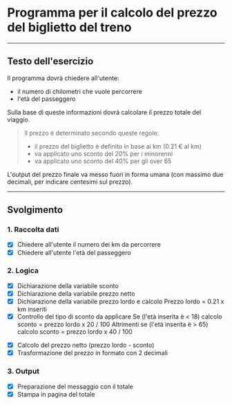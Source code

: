 # Programma per il calcolo del prezzo del biglietto del treno

---

## Testo dell'esercizio

Il programma dovrà chiedere all'utente:

- il numero di chilometri che vuole percorrere
- l'età del passeggero

Sulla base di queste informazioni dovrà calcolare il prezzo totale del viaggio.

> Il prezzo è determinato secondo queste regole:
>
> - il prezzo del biglietto è definito in base ai km (0.21 € al km)
> - va applicato uno sconto del 20% per i minorenni
> - va applicato uno sconto del 40% per gli over 65

L'output del prezzo finale va messo fuori in forma umana (con massimo due decimali, per indicare centesimi sul prezzo).

---

## Svolgimento

### 1. Raccolta dati

- [x] Chiedere all'utente il numero dei km da percorrere
- [x] Chiedere all'utente l'età del passeggero

### 2. Logica

- [x] Dichiarazione della variabile sconto
- [x] Dichiarazione della variabile prezzo netto
- [x] Dichiarazione della variabile prezzo lordo e calcolo
      Prezzo lordo = 0.21 x km inseriti
- [x] Controllo del tipo di sconto da applicare
    Se (l'età inserita è < 18)
    calcolo sconto = prezzo lordo x 20 / 100
    Altrimenti se (l'età inserita è > 65)
    calcolo sconto = prezzo lordo x 40 / 100
<!-- Altrimenti
    calcolo sconto = prezzo lordo * 0 / 100 -->
- [x] Calcolo del prezzo netto (prezzo lordo - sconto)
- [x] Trasformazione del prezzo in formato con 2 decimali

### 3. Output

- [x] Preparazione del messaggio con il totale
- [x] Stampa in pagina del totale
